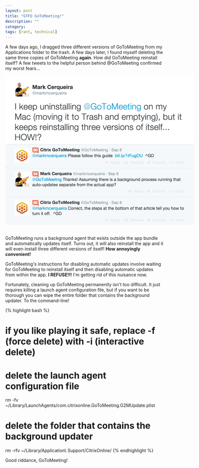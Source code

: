 ```yaml
---
layout: post
title: "GTFO GoToMeeting!"
description: ""
category: 
tags: [rant, technical]
---
```


A few days ago, I dragged three different versions of GoToMeeting from my Applications folder to the trash. A few days later, I found myself deleting the same three copies of GoToMeeting  **again**. How did GoToMeeting reinstall itself? A few tweets to the helpful person behind @GoToMeeting confirmed my worst fears...

<div>
	<img class="rounded-corners" style="max-width: 600px; border: 0px;" src="/assets/images/posts/2014-09-10/reinstall.png"/>
	<p class="caption-text" style="line-height: 1.5em; margin-bottom: 30px;"><strong></strong></p>
</div>

GoToMeeting runs a background agent that exists outside the app bundle and automatically updates itself. Turns out, it will also reinstall the app and it will even install three different versions of itself! **How annoyingly convenient!**

GoToMeeting's instructions for disabling automatic updates involve waiting for GoToMeeting to reinstall itself and then disabling automatic updates from within the app. **I REFUSE!!!** I'm getting rid of this nuisance now.

Fortunately, cleaning up GoToMeeting permanently isn't too difficult. It just requires killing a launch agent configuration file, but if you want to be thorough you can wipe the entire folder that contains the background updater. To the command-line!

{% highlight bash %}
# if you like playing it safe, replace -f (force delete) with -i (interactive delete)

# delete the launch agent configuration file
rm -fv ~/Library/LaunchAgents/com.citrixonline.GoToMeeting.G2MUpdate.plist

# delete the folder that contains the background updater
rm -rfv ~/Library/Application\ Support/CitrixOnline/
{% endhighlight %}

Good riddance, GoToMeeting!